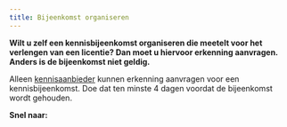 ```yaml
---
title: Bijeenkomst organiseren
---
```

**Wilt u zelf een kennisbijeenkomst organiseren die meetelt voor het verlengen van een licentie? Dan moet u hiervoor erkenning aanvragen. Anders is de bijeenkomst niet geldig.**

Alleen [kennisaanbieder](/wat-wij-doen/kennisaanbieders) kunnen erkenning aanvragen voor een kennisbijeenkomst. Doe dat ten minste 4 dagen voordat de bijeenkomst wordt gehouden.

**Snel naar:**

<link-container>
<link-button link='{"name": "Kennisaanbieder worden","url": "/wat-wij-doen/kennisaanbieders/"}'></link-button>
</link-container>
